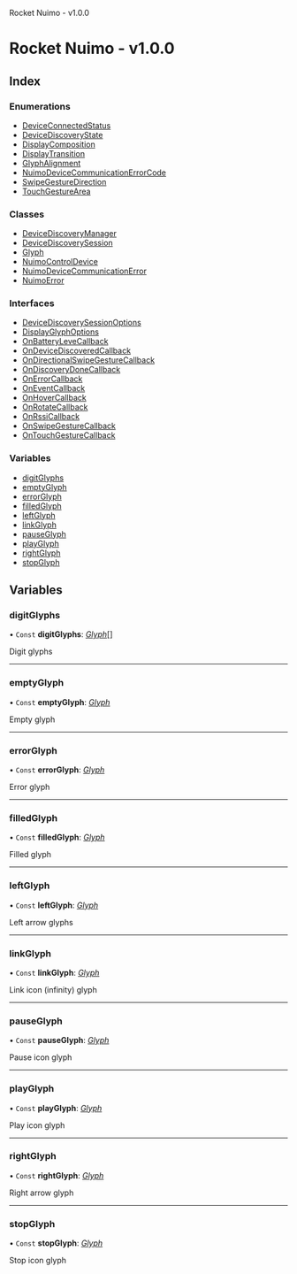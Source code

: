 Rocket Nuimo - v1.0.0

# Rocket Nuimo - v1.0.0

## Index

### Enumerations

* [DeviceConnectedStatus](enums/deviceconnectedstatus.md)
* [DeviceDiscoveryState](enums/devicediscoverystate.md)
* [DisplayComposition](enums/displaycomposition.md)
* [DisplayTransition](enums/displaytransition.md)
* [GlyphAlignment](enums/glyphalignment.md)
* [NuimoDeviceCommunicationErrorCode](enums/nuimodevicecommunicationerrorcode.md)
* [SwipeGestureDirection](enums/swipegesturedirection.md)
* [TouchGestureArea](enums/touchgesturearea.md)

### Classes

* [DeviceDiscoveryManager](classes/devicediscoverymanager.md)
* [DeviceDiscoverySession](classes/devicediscoverysession.md)
* [Glyph](classes/glyph.md)
* [NuimoControlDevice](classes/nuimocontroldevice.md)
* [NuimoDeviceCommunicationError](classes/nuimodevicecommunicationerror.md)
* [NuimoError](classes/nuimoerror.md)

### Interfaces

* [DeviceDiscoverySessionOptions](interfaces/devicediscoverysessionoptions.md)
* [DisplayGlyphOptions](interfaces/displayglyphoptions.md)
* [OnBatteryLeveCallback](interfaces/onbatterylevecallback.md)
* [OnDeviceDiscoveredCallback](interfaces/ondevicediscoveredcallback.md)
* [OnDirectionalSwipeGestureCallback](interfaces/ondirectionalswipegesturecallback.md)
* [OnDiscoveryDoneCallback](interfaces/ondiscoverydonecallback.md)
* [OnErrorCallback](interfaces/onerrorcallback.md)
* [OnEventCallback](interfaces/oneventcallback.md)
* [OnHoverCallback](interfaces/onhovercallback.md)
* [OnRotateCallback](interfaces/onrotatecallback.md)
* [OnRssiCallback](interfaces/onrssicallback.md)
* [OnSwipeGestureCallback](interfaces/onswipegesturecallback.md)
* [OnTouchGestureCallback](interfaces/ontouchgesturecallback.md)

### Variables

* [digitGlyphs](README.md#digitglyphs)
* [emptyGlyph](README.md#emptyglyph)
* [errorGlyph](README.md#errorglyph)
* [filledGlyph](README.md#filledglyph)
* [leftGlyph](README.md#leftglyph)
* [linkGlyph](README.md#linkglyph)
* [pauseGlyph](README.md#pauseglyph)
* [playGlyph](README.md#playglyph)
* [rightGlyph](README.md#rightglyph)
* [stopGlyph](README.md#stopglyph)

## Variables

### digitGlyphs

• `Const` **digitGlyphs**: [*Glyph*](classes/glyph.md)[]

Digit glyphs

___

### emptyGlyph

• `Const` **emptyGlyph**: [*Glyph*](classes/glyph.md)

Empty glyph

___

### errorGlyph

• `Const` **errorGlyph**: [*Glyph*](classes/glyph.md)

Error glyph

___

### filledGlyph

• `Const` **filledGlyph**: [*Glyph*](classes/glyph.md)

Filled glyph

___

### leftGlyph

• `Const` **leftGlyph**: [*Glyph*](classes/glyph.md)

Left arrow glyphs

___

### linkGlyph

• `Const` **linkGlyph**: [*Glyph*](classes/glyph.md)

Link icon (infinity) glyph

___

### pauseGlyph

• `Const` **pauseGlyph**: [*Glyph*](classes/glyph.md)

Pause icon glyph

___

### playGlyph

• `Const` **playGlyph**: [*Glyph*](classes/glyph.md)

Play icon glyph

___

### rightGlyph

• `Const` **rightGlyph**: [*Glyph*](classes/glyph.md)

Right arrow glyph

___

### stopGlyph

• `Const` **stopGlyph**: [*Glyph*](classes/glyph.md)

Stop icon glyph
